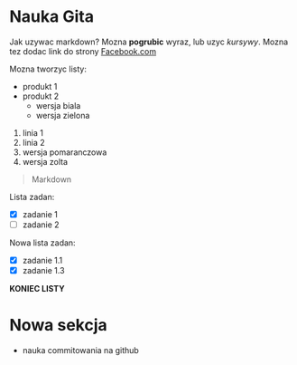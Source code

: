 # Nauka Gita
Jak uzywac markdown?
Mozna **pogrubic** wyraz, lub uzyc *kursywy*.
Mozna tez dodac link do strony [Facebook.com](http://facebook.com)

Mozna tworzyc listy:
* produkt 1
* produkt 2
  * wersja biala
  * wersja zielona

1. linia 1
1. linia 2
  1. wersja pomaranczowa
  1. wersja zolta

> Markdown

Lista zadan:
- [x] zadanie 1
- [ ] zadanie 2

Nowa lista zadan:
- [x] zadanie 1.1
- [x] zadanie 1.3

**KONIEC LISTY**

# Nowa sekcja

* nauka commitowania na github 
